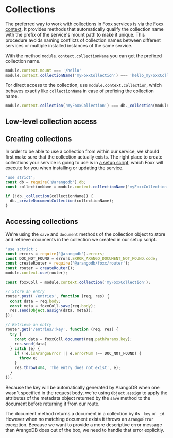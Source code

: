 Collections
===========

The preferred way to work with collections in Foxx services is via the [Foxx context](../Reference/Context.md). It provides methods that automatically qualify the collection name with the prefix of the service's mount path to make it unique. This procedure avoids naming conflicts of collection names between different services or multiple installed instances of the same service.

With the method `module.context.collectionName` you can get the prefixed collection name.

```js
module.context.mount === '/hello'
module.context.collectionName('myFoxxCollection') === 'hello_myFoxxCollection'
```

For direct access to the collection, use `module.context.collection`, which behaves exactly like `collectionName` in case of prefixing the collection name.

```js
module.context.collection('myFoxxCollection') === db._collection(module.context.collectionName('myFoxxCollection'))
```

Low-level collection access
---------------------------



Creating collections
--------------------

In order to be able to use a collection from within our service, we should first make sure that the collection actually exists. The right place to create collections your service is going to use is in [a setup script](../Reference/Scripts.md), which Foxx will execute for you when installing or updating the service.

```js
'use strict';
const db = require('@arangodb').db;
const collectionName = module.context.collectionName('myFoxxCollection');

if (!db._collection(collectionName)) {
  db._createDocumentCollection(collectionName);
}
```

Accessing collections
---------------------

We're using the `save` and `document` methods of the collection object to store and retrieve documents in the collection we created in our setup script.

```js
'use sctrict';
const errors = require('@arangodb').errors;
const DOC_NOT_FOUND = errors.ERROR_ARANGO_DOCUMENT_NOT_FOUND.code;
const createRouter = require('@arangodb/foxx/router');
const router = createRouter();
module.context.use(router);

const foxxColl = module.context.collection('myFoxxCollection');

// Store an entry
router.post('/entries', function (req, res) {
  const data = req.body;
  const meta = foxxColl.save(req.body);
  res.send(Object.assign(data, meta));
});

// Retrieve an entry
router.get('/entries/:key', function (req, res) {
  try {
    const data = foxxColl.document(req.pathParams.key);
    res.send(data)
  } catch (e) {
    if (!e.isArangoError || e.errorNum !== DOC_NOT_FOUND) {
      throw e;
    }
    res.throw(404, 'The entry does not exist', e);
  }
});
```

Because the key will be automatically generated by ArangoDB when one wasn't specified in the request body, we're using `Object.assign` to apply the attributes of the metadata object returned by the `save` method to the document before returning it from our route.

The document method returns a document in a collection by its `_key` or `_id`. However when no matching document exists it throws an `ArangoError` exception. Because we want to provide a more descriptive error message than ArangoDB does out of the box, we need to handle that error explicitly.

